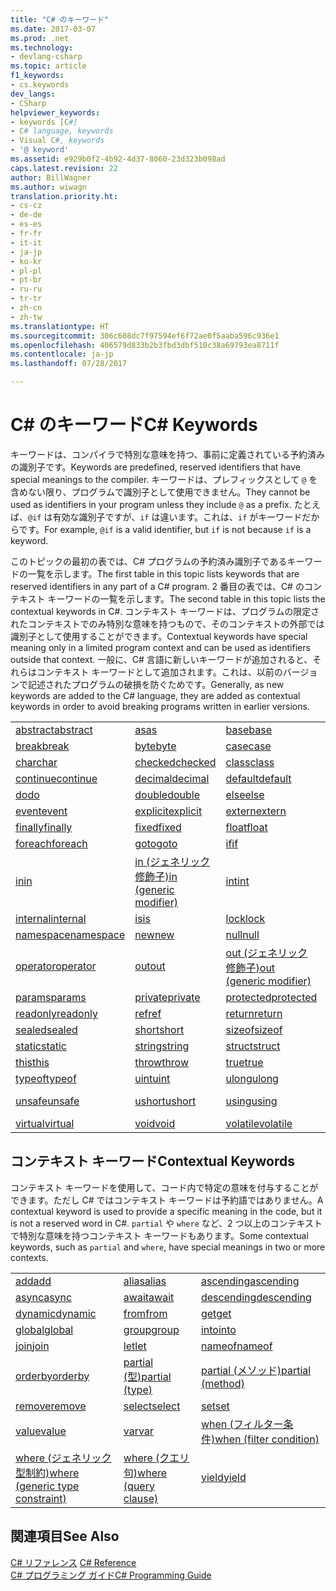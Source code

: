 ```yaml
---
title: "C# のキーワード"
ms.date: 2017-03-07
ms.prod: .net
ms.technology:
- devlang-csharp
ms.topic: article
f1_keywords:
- cs.keywords
dev_langs:
- CSharp
helpviewer_keywords:
- keywords [C#]
- C# language, keywords
- Visual C#, keywords
- '@ keyword'
ms.assetid: e929b0f2-4b92-4d37-8060-23d323b098ad
caps.latest.revision: 22
author: BillWagner
ms.author: wiwagn
translation.priority.ht:
- cs-cz
- de-de
- es-es
- fr-fr
- it-it
- ja-jp
- ko-kr
- pl-pl
- pt-br
- ru-ru
- tr-tr
- zh-cn
- zh-tw
ms.translationtype: HT
ms.sourcegitcommit: 306c608dc7f97594ef6f72ae0f5aaba596c936e1
ms.openlocfilehash: 406579d833b2b3fbd3dbf510c38a69793ea8711f
ms.contentlocale: ja-jp
ms.lasthandoff: 07/28/2017

---
```

# <a name="c-keywords"></a><span data-ttu-id="81902-102">C# のキーワード</span><span class="sxs-lookup"><span data-stu-id="81902-102">C# Keywords</span></span>
<span data-ttu-id="81902-103">キーワードは、コンパイラで特別な意味を持つ、事前に定義されている予約済みの識別子です。</span><span class="sxs-lookup"><span data-stu-id="81902-103">Keywords are predefined, reserved identifiers that have special meanings to the compiler.</span></span> <span data-ttu-id="81902-104">キーワードは、プレフィックスとして `@` を含めない限り、プログラムで識別子として使用できません。</span><span class="sxs-lookup"><span data-stu-id="81902-104">They cannot be used as identifiers in your program unless they include `@` as a prefix.</span></span> <span data-ttu-id="81902-105">たとえば、`@if` は有効な識別子ですが、`if` は違います。これは、`if` がキーワードだからです。</span><span class="sxs-lookup"><span data-stu-id="81902-105">For example, `@if` is a valid identifier, but `if` is not because `if` is a keyword.</span></span>  
  
 <span data-ttu-id="81902-106">このトピックの最初の表では、C# プログラムの予約済み識別子であるキーワードの一覧を示します。</span><span class="sxs-lookup"><span data-stu-id="81902-106">The first table in this topic lists keywords that are reserved identifiers in any part of a C# program.</span></span> <span data-ttu-id="81902-107">2 番目の表では、C# のコンテキスト キーワードの一覧を示します。</span><span class="sxs-lookup"><span data-stu-id="81902-107">The second table in this topic lists the contextual keywords in C#.</span></span> <span data-ttu-id="81902-108">コンテキスト キーワードは、プログラムの限定されたコンテキストでのみ特別な意味を持つもので、そのコンテキストの外部では識別子として使用することができます。</span><span class="sxs-lookup"><span data-stu-id="81902-108">Contextual keywords have special meaning only in a limited program context and can be used as identifiers outside that context.</span></span> <span data-ttu-id="81902-109">一般に、C# 言語に新しいキーワードが追加されると、それらはコンテキスト キーワードとして追加されます。これは、以前のバージョンで記述されたプログラムの破損を防ぐためです。</span><span class="sxs-lookup"><span data-stu-id="81902-109">Generally, as new keywords are added to the C# language, they are added as contextual keywords in order to avoid breaking programs written in earlier versions.</span></span>  
  
|||||  
|---|---|---|---|  
|[<span data-ttu-id="81902-110">abstract</span><span class="sxs-lookup"><span data-stu-id="81902-110">abstract</span></span>](../../../csharp/language-reference/keywords/abstract.md)|[<span data-ttu-id="81902-111">as</span><span class="sxs-lookup"><span data-stu-id="81902-111">as</span></span>](../../../csharp/language-reference/keywords/as.md)|[<span data-ttu-id="81902-112">base</span><span class="sxs-lookup"><span data-stu-id="81902-112">base</span></span>](../../../csharp/language-reference/keywords/base.md)|[<span data-ttu-id="81902-113">bool</span><span class="sxs-lookup"><span data-stu-id="81902-113">bool</span></span>](../../../csharp/language-reference/keywords/bool.md)|  
|[<span data-ttu-id="81902-114">break</span><span class="sxs-lookup"><span data-stu-id="81902-114">break</span></span>](../../../csharp/language-reference/keywords/break.md)|[<span data-ttu-id="81902-115">byte</span><span class="sxs-lookup"><span data-stu-id="81902-115">byte</span></span>](../../../csharp/language-reference/keywords/byte.md)|[<span data-ttu-id="81902-116">case</span><span class="sxs-lookup"><span data-stu-id="81902-116">case</span></span>](../../../csharp/language-reference/keywords/switch.md)|[<span data-ttu-id="81902-117">catch</span><span class="sxs-lookup"><span data-stu-id="81902-117">catch</span></span>](../../../csharp/language-reference/keywords/try-catch.md)|  
|[<span data-ttu-id="81902-118">char</span><span class="sxs-lookup"><span data-stu-id="81902-118">char</span></span>](../../../csharp/language-reference/keywords/char.md)|[<span data-ttu-id="81902-119">checked</span><span class="sxs-lookup"><span data-stu-id="81902-119">checked</span></span>](../../../csharp/language-reference/keywords/checked.md)|[<span data-ttu-id="81902-120">class</span><span class="sxs-lookup"><span data-stu-id="81902-120">class</span></span>](../../../csharp/language-reference/keywords/class.md)|[<span data-ttu-id="81902-121">const</span><span class="sxs-lookup"><span data-stu-id="81902-121">const</span></span>](../../../csharp/language-reference/keywords/const.md)|  
|[<span data-ttu-id="81902-122">continue</span><span class="sxs-lookup"><span data-stu-id="81902-122">continue</span></span>](../../../csharp/language-reference/keywords/continue.md)|[<span data-ttu-id="81902-123">decimal</span><span class="sxs-lookup"><span data-stu-id="81902-123">decimal</span></span>](../../../csharp/language-reference/keywords/decimal.md)|[<span data-ttu-id="81902-124">default</span><span class="sxs-lookup"><span data-stu-id="81902-124">default</span></span>](../../../csharp/language-reference/keywords/default.md)|[<span data-ttu-id="81902-125">delegate</span><span class="sxs-lookup"><span data-stu-id="81902-125">delegate</span></span>](../../../csharp/language-reference/keywords/delegate.md)|  
|[<span data-ttu-id="81902-126">do</span><span class="sxs-lookup"><span data-stu-id="81902-126">do</span></span>](../../../csharp/language-reference/keywords/do.md)|[<span data-ttu-id="81902-127">double</span><span class="sxs-lookup"><span data-stu-id="81902-127">double</span></span>](../../../csharp/language-reference/keywords/double.md)|[<span data-ttu-id="81902-128">else</span><span class="sxs-lookup"><span data-stu-id="81902-128">else</span></span>](../../../csharp/language-reference/keywords/if-else.md)|[<span data-ttu-id="81902-129">enum</span><span class="sxs-lookup"><span data-stu-id="81902-129">enum</span></span>](../../../csharp/language-reference/keywords/enum.md)|  
|[<span data-ttu-id="81902-130">event</span><span class="sxs-lookup"><span data-stu-id="81902-130">event</span></span>](../../../csharp/language-reference/keywords/event.md)|[<span data-ttu-id="81902-131">explicit</span><span class="sxs-lookup"><span data-stu-id="81902-131">explicit</span></span>](../../../csharp/language-reference/keywords/explicit.md)|[<span data-ttu-id="81902-132">extern</span><span class="sxs-lookup"><span data-stu-id="81902-132">extern</span></span>](../../../csharp/language-reference/keywords/extern.md)|[<span data-ttu-id="81902-133">false</span><span class="sxs-lookup"><span data-stu-id="81902-133">false</span></span>](../../../csharp/language-reference/keywords/false.md)|  
|[<span data-ttu-id="81902-134">finally</span><span class="sxs-lookup"><span data-stu-id="81902-134">finally</span></span>](../../../csharp/language-reference/keywords/try-finally.md)|[<span data-ttu-id="81902-135">fixed</span><span class="sxs-lookup"><span data-stu-id="81902-135">fixed</span></span>](../../../csharp/language-reference/keywords/fixed-statement.md)|[<span data-ttu-id="81902-136">float</span><span class="sxs-lookup"><span data-stu-id="81902-136">float</span></span>](../../../csharp/language-reference/keywords/float.md)|[<span data-ttu-id="81902-137">for</span><span class="sxs-lookup"><span data-stu-id="81902-137">for</span></span>](../../../csharp/language-reference/keywords/for.md)|  
|[<span data-ttu-id="81902-138">foreach</span><span class="sxs-lookup"><span data-stu-id="81902-138">foreach</span></span>](../../../csharp/language-reference/keywords/foreach-in.md)|[<span data-ttu-id="81902-139">goto</span><span class="sxs-lookup"><span data-stu-id="81902-139">goto</span></span>](../../../csharp/language-reference/keywords/goto.md)|[<span data-ttu-id="81902-140">if</span><span class="sxs-lookup"><span data-stu-id="81902-140">if</span></span>](../../../csharp/language-reference/keywords/if-else.md)|[<span data-ttu-id="81902-141">implicit</span><span class="sxs-lookup"><span data-stu-id="81902-141">implicit</span></span>](../../../csharp/language-reference/keywords/implicit.md)|  
|[<span data-ttu-id="81902-142">in</span><span class="sxs-lookup"><span data-stu-id="81902-142">in</span></span>](../../../csharp/language-reference/keywords/foreach-in.md)|[<span data-ttu-id="81902-143">in (ジェネリック修飾子)</span><span class="sxs-lookup"><span data-stu-id="81902-143">in (generic modifier)</span></span>](../../../csharp/language-reference/keywords/in-generic-modifier.md)|[<span data-ttu-id="81902-144">int</span><span class="sxs-lookup"><span data-stu-id="81902-144">int</span></span>](../../../csharp/language-reference/keywords/int.md)|[<span data-ttu-id="81902-145">interface</span><span class="sxs-lookup"><span data-stu-id="81902-145">interface</span></span>](../../../csharp/language-reference/keywords/interface.md)|  
|[<span data-ttu-id="81902-146">internal</span><span class="sxs-lookup"><span data-stu-id="81902-146">internal</span></span>](../../../csharp/language-reference/keywords/internal.md)|[<span data-ttu-id="81902-147">is</span><span class="sxs-lookup"><span data-stu-id="81902-147">is</span></span>](../../../csharp/language-reference/keywords/is.md)|[<span data-ttu-id="81902-148">lock</span><span class="sxs-lookup"><span data-stu-id="81902-148">lock</span></span>](../../../csharp/language-reference/keywords/lock-statement.md)|[<span data-ttu-id="81902-149">long</span><span class="sxs-lookup"><span data-stu-id="81902-149">long</span></span>](../../../csharp/language-reference/keywords/long.md)|
|[<span data-ttu-id="81902-150">namespace</span><span class="sxs-lookup"><span data-stu-id="81902-150">namespace</span></span>](../../../csharp/language-reference/keywords/namespace.md)|[<span data-ttu-id="81902-151">new</span><span class="sxs-lookup"><span data-stu-id="81902-151">new</span></span>](../../../csharp/language-reference/keywords/new.md)|[<span data-ttu-id="81902-152">null</span><span class="sxs-lookup"><span data-stu-id="81902-152">null</span></span>](../../../csharp/language-reference/keywords/null.md)|[<span data-ttu-id="81902-153">object</span><span class="sxs-lookup"><span data-stu-id="81902-153">object</span></span>](../../../csharp/language-reference/keywords/object.md)|
[<span data-ttu-id="81902-154">operator</span><span class="sxs-lookup"><span data-stu-id="81902-154">operator</span></span>](../../../csharp/language-reference/keywords/operator.md)|[<span data-ttu-id="81902-155">out</span><span class="sxs-lookup"><span data-stu-id="81902-155">out</span></span>](../../../csharp/language-reference/keywords/out.md)|[<span data-ttu-id="81902-156">out (ジェネリック修飾子)</span><span class="sxs-lookup"><span data-stu-id="81902-156">out (generic modifier)</span></span>](../../../csharp/language-reference/keywords/out-generic-modifier.md)|[<span data-ttu-id="81902-157">override</span><span class="sxs-lookup"><span data-stu-id="81902-157">override</span></span>](../../../csharp/language-reference/keywords/override.md)|
|[<span data-ttu-id="81902-158">params</span><span class="sxs-lookup"><span data-stu-id="81902-158">params</span></span>](../../../csharp/language-reference/keywords/params.md)|[<span data-ttu-id="81902-159">private</span><span class="sxs-lookup"><span data-stu-id="81902-159">private</span></span>](../../../csharp/language-reference/keywords/private.md)|[<span data-ttu-id="81902-160">protected</span><span class="sxs-lookup"><span data-stu-id="81902-160">protected</span></span>](../../../csharp/language-reference/keywords/protected.md)|[<span data-ttu-id="81902-161">public</span><span class="sxs-lookup"><span data-stu-id="81902-161">public</span></span>](../../../csharp/language-reference/keywords/public.md)|
|[<span data-ttu-id="81902-162">readonly</span><span class="sxs-lookup"><span data-stu-id="81902-162">readonly</span></span>](../../../csharp/language-reference/keywords/readonly.md)|[<span data-ttu-id="81902-163">ref</span><span class="sxs-lookup"><span data-stu-id="81902-163">ref</span></span>](../../../csharp/language-reference/keywords/ref.md)|[<span data-ttu-id="81902-164">return</span><span class="sxs-lookup"><span data-stu-id="81902-164">return</span></span>](../../../csharp/language-reference/keywords/return.md)|[<span data-ttu-id="81902-165">sbyte</span><span class="sxs-lookup"><span data-stu-id="81902-165">sbyte</span></span>](../../../csharp/language-reference/keywords/sbyte.md)|
|[<span data-ttu-id="81902-166">sealed</span><span class="sxs-lookup"><span data-stu-id="81902-166">sealed</span></span>](../../../csharp/language-reference/keywords/sealed.md)|[<span data-ttu-id="81902-167">short</span><span class="sxs-lookup"><span data-stu-id="81902-167">short</span></span>](../../../csharp/language-reference/keywords/short.md)|[<span data-ttu-id="81902-168">sizeof</span><span class="sxs-lookup"><span data-stu-id="81902-168">sizeof</span></span>](../../../csharp/language-reference/keywords/sizeof.md)|[<span data-ttu-id="81902-169">stackalloc</span><span class="sxs-lookup"><span data-stu-id="81902-169">stackalloc</span></span>](../../../csharp/language-reference/keywords/stackalloc.md)|
|[<span data-ttu-id="81902-170">static</span><span class="sxs-lookup"><span data-stu-id="81902-170">static</span></span>](../../../csharp/language-reference/keywords/static.md)|[<span data-ttu-id="81902-171">string</span><span class="sxs-lookup"><span data-stu-id="81902-171">string</span></span>](../../../csharp/language-reference/keywords/string.md)|[<span data-ttu-id="81902-172">struct</span><span class="sxs-lookup"><span data-stu-id="81902-172">struct</span></span>](../../../csharp/language-reference/keywords/struct.md)|[<span data-ttu-id="81902-173">switch</span><span class="sxs-lookup"><span data-stu-id="81902-173">switch</span></span>](../../../csharp/language-reference/keywords/switch.md)|
|[<span data-ttu-id="81902-174">this</span><span class="sxs-lookup"><span data-stu-id="81902-174">this</span></span>](../../../csharp/language-reference/keywords/this.md)|[<span data-ttu-id="81902-175">throw</span><span class="sxs-lookup"><span data-stu-id="81902-175">throw</span></span>](../../../csharp/language-reference/keywords/throw.md)|[<span data-ttu-id="81902-176">true</span><span class="sxs-lookup"><span data-stu-id="81902-176">true</span></span>](../../../csharp/language-reference/keywords/true.md)|[<span data-ttu-id="81902-177">try</span><span class="sxs-lookup"><span data-stu-id="81902-177">try</span></span>](../../../csharp/language-reference/keywords/try-catch.md)|   
|[<span data-ttu-id="81902-178">typeof</span><span class="sxs-lookup"><span data-stu-id="81902-178">typeof</span></span>](../../../csharp/language-reference/keywords/typeof.md)|[<span data-ttu-id="81902-179">uint</span><span class="sxs-lookup"><span data-stu-id="81902-179">uint</span></span>](../../../csharp/language-reference/keywords/uint.md)|[<span data-ttu-id="81902-180">ulong</span><span class="sxs-lookup"><span data-stu-id="81902-180">ulong</span></span>](../../../csharp/language-reference/keywords/ulong.md)|[<span data-ttu-id="81902-181">unchecked</span><span class="sxs-lookup"><span data-stu-id="81902-181">unchecked</span></span>](../../../csharp/language-reference/keywords/unchecked.md)|
|[<span data-ttu-id="81902-182">unsafe</span><span class="sxs-lookup"><span data-stu-id="81902-182">unsafe</span></span>](../../../csharp/language-reference/keywords/unsafe.md)|[<span data-ttu-id="81902-183">ushort</span><span class="sxs-lookup"><span data-stu-id="81902-183">ushort</span></span>](../../../csharp/language-reference/keywords/ushort.md)|[<span data-ttu-id="81902-184">using</span><span class="sxs-lookup"><span data-stu-id="81902-184">using</span></span>](../../../csharp/language-reference/keywords/using.md)|[<span data-ttu-id="81902-185">using static</span><span class="sxs-lookup"><span data-stu-id="81902-185">using static</span></span>](using-static.md)|
|[<span data-ttu-id="81902-186">virtual</span><span class="sxs-lookup"><span data-stu-id="81902-186">virtual</span></span>](../../../csharp/language-reference/keywords/virtual.md)|[<span data-ttu-id="81902-187">void</span><span class="sxs-lookup"><span data-stu-id="81902-187">void</span></span>](../../../csharp/language-reference/keywords/void.md)|[<span data-ttu-id="81902-188">volatile</span><span class="sxs-lookup"><span data-stu-id="81902-188">volatile</span></span>](../../../csharp/language-reference/keywords/volatile.md)|[<span data-ttu-id="81902-189">while</span><span class="sxs-lookup"><span data-stu-id="81902-189">while</span></span>](../../../csharp/language-reference/keywords/while.md)|

## <a name="contextual-keywords"></a><span data-ttu-id="81902-190">コンテキスト キーワード</span><span class="sxs-lookup"><span data-stu-id="81902-190">Contextual Keywords</span></span>  
 <span data-ttu-id="81902-191">コンテキスト キーワードを使用して、コード内で特定の意味を付与することができます。ただし C# ではコンテキスト キーワードは予約語ではありません。</span><span class="sxs-lookup"><span data-stu-id="81902-191">A contextual keyword is used to provide a specific meaning in the code, but it is not a reserved word in C#.</span></span> <span data-ttu-id="81902-192">`partial` や `where` など、2 つ以上のコンテキストで特別な意味を持つコンテキスト キーワードもあります。</span><span class="sxs-lookup"><span data-stu-id="81902-192">Some contextual keywords, such as `partial` and `where`, have special meanings in two or more contexts.</span></span>  
  
||||  
|---|---|---|  
|[<span data-ttu-id="81902-193">add</span><span class="sxs-lookup"><span data-stu-id="81902-193">add</span></span>](../../../csharp/language-reference/keywords/add.md)|[<span data-ttu-id="81902-194">alias</span><span class="sxs-lookup"><span data-stu-id="81902-194">alias</span></span>](../../../csharp/language-reference/keywords/extern-alias.md)|[<span data-ttu-id="81902-195">ascending</span><span class="sxs-lookup"><span data-stu-id="81902-195">ascending</span></span>](../../../csharp/language-reference/keywords/ascending.md)|  
|[<span data-ttu-id="81902-196">async</span><span class="sxs-lookup"><span data-stu-id="81902-196">async</span></span>](../../../csharp/language-reference/keywords/async.md)|[<span data-ttu-id="81902-197">await</span><span class="sxs-lookup"><span data-stu-id="81902-197">await</span></span>](../../../csharp/language-reference/keywords/await.md)|[<span data-ttu-id="81902-198">descending</span><span class="sxs-lookup"><span data-stu-id="81902-198">descending</span></span>](../../../csharp/language-reference/keywords/descending.md)|  
|[<span data-ttu-id="81902-199">dynamic</span><span class="sxs-lookup"><span data-stu-id="81902-199">dynamic</span></span>](../../../csharp/language-reference/keywords/dynamic.md)|[<span data-ttu-id="81902-200">from</span><span class="sxs-lookup"><span data-stu-id="81902-200">from</span></span>](../../../csharp/language-reference/keywords/from-clause.md)|[<span data-ttu-id="81902-201">get</span><span class="sxs-lookup"><span data-stu-id="81902-201">get</span></span>](../../../csharp/language-reference/keywords/get.md)|  
|[<span data-ttu-id="81902-202">global</span><span class="sxs-lookup"><span data-stu-id="81902-202">global</span></span>](../../../csharp/language-reference/keywords/global.md)|[<span data-ttu-id="81902-203">group</span><span class="sxs-lookup"><span data-stu-id="81902-203">group</span></span>](../../../csharp/language-reference/keywords/group-clause.md)|[<span data-ttu-id="81902-204">into</span><span class="sxs-lookup"><span data-stu-id="81902-204">into</span></span>](../../../csharp/language-reference/keywords/into.md)|  
|[<span data-ttu-id="81902-205">join</span><span class="sxs-lookup"><span data-stu-id="81902-205">join</span></span>](../../../csharp/language-reference/keywords/join-clause.md)|[<span data-ttu-id="81902-206">let</span><span class="sxs-lookup"><span data-stu-id="81902-206">let</span></span>](../../../csharp/language-reference/keywords/let-clause.md)|[<span data-ttu-id="81902-207">nameof</span><span class="sxs-lookup"><span data-stu-id="81902-207">nameof</span></span>](nameof.md)|   
|[<span data-ttu-id="81902-208">orderby</span><span class="sxs-lookup"><span data-stu-id="81902-208">orderby</span></span>](../../../csharp/language-reference/keywords/orderby-clause.md)|[<span data-ttu-id="81902-209">partial (型)</span><span class="sxs-lookup"><span data-stu-id="81902-209">partial (type)</span></span>](../../../csharp/language-reference/keywords/partial-type.md)|[<span data-ttu-id="81902-210">partial (メソッド)</span><span class="sxs-lookup"><span data-stu-id="81902-210">partial (method)</span></span>](../../../csharp/language-reference/keywords/partial-method.md)|   
|[<span data-ttu-id="81902-211">remove</span><span class="sxs-lookup"><span data-stu-id="81902-211">remove</span></span>](../../../csharp/language-reference/keywords/remove.md)|[<span data-ttu-id="81902-212">select</span><span class="sxs-lookup"><span data-stu-id="81902-212">select</span></span>](../../../csharp/language-reference/keywords/select-clause.md)|[<span data-ttu-id="81902-213">set</span><span class="sxs-lookup"><span data-stu-id="81902-213">set</span></span>](../../../csharp/language-reference/keywords/set.md)|   
|[<span data-ttu-id="81902-214">value</span><span class="sxs-lookup"><span data-stu-id="81902-214">value</span></span>](../../../csharp/language-reference/keywords/value.md)|[<span data-ttu-id="81902-215">var</span><span class="sxs-lookup"><span data-stu-id="81902-215">var</span></span>](../../../csharp/language-reference/keywords/var.md)|[<span data-ttu-id="81902-216">when (フィルター条件)</span><span class="sxs-lookup"><span data-stu-id="81902-216">when (filter condition)</span></span>](when.md)|   
|[<span data-ttu-id="81902-217">where (ジェネリック型制約)</span><span class="sxs-lookup"><span data-stu-id="81902-217">where (generic type constraint)</span></span>](../../../csharp/language-reference/keywords/where-generic-type-constraint.md)|[<span data-ttu-id="81902-218">where (クエリ句)</span><span class="sxs-lookup"><span data-stu-id="81902-218">where (query clause)</span></span>](../../../csharp/language-reference/keywords/where-clause.md)|[<span data-ttu-id="81902-219">yield</span><span class="sxs-lookup"><span data-stu-id="81902-219">yield</span></span>](../../../csharp/language-reference/keywords/yield.md)|  
  
## <a name="see-also"></a><span data-ttu-id="81902-220">関連項目</span><span class="sxs-lookup"><span data-stu-id="81902-220">See Also</span></span>  
 <span data-ttu-id="81902-221">[C# リファレンス](../../../csharp/language-reference/index.md) </span><span class="sxs-lookup"><span data-stu-id="81902-221">[C# Reference](../../../csharp/language-reference/index.md) </span></span>  
 [<span data-ttu-id="81902-222">C# プログラミング ガイド</span><span class="sxs-lookup"><span data-stu-id="81902-222">C# Programming Guide</span></span>](../../../csharp/programming-guide/index.md)

